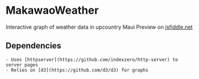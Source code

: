 # MakawaoWeather
Interactive graph of weather data in upcountry Maui
Preview on [jsfiddle.net](http://jsfiddle.net/qr7kr745/embedded/result,js,html/)

## Dependencies
    - Uses [httpserver](https://github.com/indexzero/http-server) to server pages
    - Relies on [d3](https://github.com/d3/d3) for graphs
    
